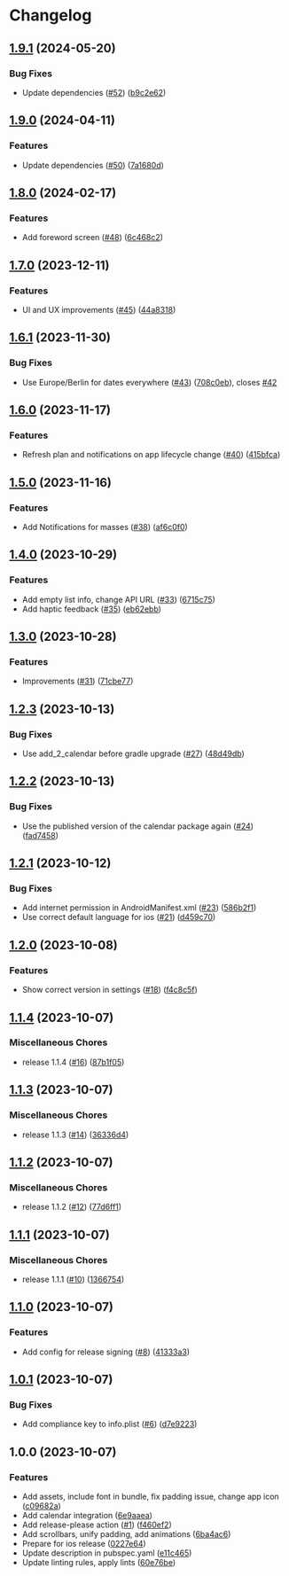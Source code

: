 # Changelog

## [1.9.1](https://github.com/hauketoenjes/mplan_mobile/compare/v1.9.0...v1.9.1) (2024-05-20)


### Bug Fixes

* Update dependencies ([#52](https://github.com/hauketoenjes/mplan_mobile/issues/52)) ([b9c2e62](https://github.com/hauketoenjes/mplan_mobile/commit/b9c2e62aff3aae9d34bf3acd2ead15e56c9df099))

## [1.9.0](https://github.com/hauketoenjes/mplan_mobile/compare/v1.8.0...v1.9.0) (2024-04-11)


### Features

* Update dependencies ([#50](https://github.com/hauketoenjes/mplan_mobile/issues/50)) ([7a1680d](https://github.com/hauketoenjes/mplan_mobile/commit/7a1680d285b017ea4c808c35b8046277e792394f))

## [1.8.0](https://github.com/hauketoenjes/mplan_mobile/compare/v1.7.0...v1.8.0) (2024-02-17)


### Features

* Add foreword screen ([#48](https://github.com/hauketoenjes/mplan_mobile/issues/48)) ([6c468c2](https://github.com/hauketoenjes/mplan_mobile/commit/6c468c2783b22aba7762831159a13446a62fc942))

## [1.7.0](https://github.com/hauketoenjes/mplan_mobile/compare/v1.6.1...v1.7.0) (2023-12-11)


### Features

* UI and UX improvements ([#45](https://github.com/hauketoenjes/mplan_mobile/issues/45)) ([44a8318](https://github.com/hauketoenjes/mplan_mobile/commit/44a8318f0c0f1a9eb2b829c92fa3fc7ddad472ea))

## [1.6.1](https://github.com/hauketoenjes/mplan_mobile/compare/v1.6.0...v1.6.1) (2023-11-30)


### Bug Fixes

* Use Europe/Berlin for dates everywhere ([#43](https://github.com/hauketoenjes/mplan_mobile/issues/43)) ([708c0eb](https://github.com/hauketoenjes/mplan_mobile/commit/708c0ebdec852f91a89ee56704d714d1dd4b0004)), closes [#42](https://github.com/hauketoenjes/mplan_mobile/issues/42)

## [1.6.0](https://github.com/hauketoenjes/mplan_mobile/compare/v1.5.0...v1.6.0) (2023-11-17)


### Features

* Refresh plan and notifications on app lifecycle change ([#40](https://github.com/hauketoenjes/mplan_mobile/issues/40)) ([415bfca](https://github.com/hauketoenjes/mplan_mobile/commit/415bfcaaf5d246caa4478d125c53a58805f379c6))

## [1.5.0](https://github.com/hauketoenjes/mplan_mobile/compare/v1.4.0...v1.5.0) (2023-11-16)


### Features

* Add Notifications for masses ([#38](https://github.com/hauketoenjes/mplan_mobile/issues/38)) ([af6c0f0](https://github.com/hauketoenjes/mplan_mobile/commit/af6c0f0fed9bbdba734e5b5bf3aeef21e067073c))

## [1.4.0](https://github.com/hauketoenjes/mplan_mobile/compare/v1.3.0...v1.4.0) (2023-10-29)


### Features

* Add empty list info, change API URL ([#33](https://github.com/hauketoenjes/mplan_mobile/issues/33)) ([6715c75](https://github.com/hauketoenjes/mplan_mobile/commit/6715c75382fa409f2583ce48fec6fd0dfd0e1577))
* Add haptic feedback ([#35](https://github.com/hauketoenjes/mplan_mobile/issues/35)) ([eb62ebb](https://github.com/hauketoenjes/mplan_mobile/commit/eb62ebb8f7b3c01bd5e318b6b8925db29a61f033))

## [1.3.0](https://github.com/hauketoenjes/mplan_mobile/compare/v1.2.3...v1.3.0) (2023-10-28)


### Features

* Improvements ([#31](https://github.com/hauketoenjes/mplan_mobile/issues/31)) ([71cbe77](https://github.com/hauketoenjes/mplan_mobile/commit/71cbe777416471ea8a98f1366a05e41becb50add))

## [1.2.3](https://github.com/hauketoenjes/mplan_mobile/compare/v1.2.2...v1.2.3) (2023-10-13)


### Bug Fixes

* Use add_2_calendar before gradle upgrade ([#27](https://github.com/hauketoenjes/mplan_mobile/issues/27)) ([48d49db](https://github.com/hauketoenjes/mplan_mobile/commit/48d49db21c7cb7408122ac8f7ee760328edd26dd))

## [1.2.2](https://github.com/hauketoenjes/mplan_mobile/compare/v1.2.1...v1.2.2) (2023-10-13)


### Bug Fixes

* Use the published version of the calendar package again ([#24](https://github.com/hauketoenjes/mplan_mobile/issues/24)) ([fad7458](https://github.com/hauketoenjes/mplan_mobile/commit/fad7458c554996aeffa444d72081fa56483e2561))

## [1.2.1](https://github.com/hauketoenjes/mplan_mobile/compare/v1.2.0...v1.2.1) (2023-10-12)


### Bug Fixes

* Add internet permission in AndroidManifest.xml ([#23](https://github.com/hauketoenjes/mplan_mobile/issues/23)) ([586b2f1](https://github.com/hauketoenjes/mplan_mobile/commit/586b2f1171f5b7bd313a1b0bc0f019183dd4b84b))
* Use correct default language for ios ([#21](https://github.com/hauketoenjes/mplan_mobile/issues/21)) ([d459c70](https://github.com/hauketoenjes/mplan_mobile/commit/d459c704de84ec310b448f944ce0167494c64075))

## [1.2.0](https://github.com/hauketoenjes/mplan_mobile/compare/v1.1.4...v1.2.0) (2023-10-08)


### Features

* Show correct version in settings ([#18](https://github.com/hauketoenjes/mplan_mobile/issues/18)) ([f4c8c5f](https://github.com/hauketoenjes/mplan_mobile/commit/f4c8c5ffa33cc4994875ad728404135ba45a97ea))

## [1.1.4](https://github.com/hauketoenjes/mplan_mobile/compare/v1.1.3...v1.1.4) (2023-10-07)


### Miscellaneous Chores

* release 1.1.4 ([#16](https://github.com/hauketoenjes/mplan_mobile/issues/16)) ([87b1f05](https://github.com/hauketoenjes/mplan_mobile/commit/87b1f0526c9c3b8f15ef6c1730961438456cf838))

## [1.1.3](https://github.com/hauketoenjes/mplan_mobile/compare/v1.1.2...v1.1.3) (2023-10-07)


### Miscellaneous Chores

* release 1.1.3 ([#14](https://github.com/hauketoenjes/mplan_mobile/issues/14)) ([36336d4](https://github.com/hauketoenjes/mplan_mobile/commit/36336d4daa419b1d470df4132b92b068c77c9016))

## [1.1.2](https://github.com/hauketoenjes/mplan_mobile/compare/v1.1.1...v1.1.2) (2023-10-07)


### Miscellaneous Chores

* release 1.1.2 ([#12](https://github.com/hauketoenjes/mplan_mobile/issues/12)) ([77d6ff1](https://github.com/hauketoenjes/mplan_mobile/commit/77d6ff1943aa6d10691cb58741718efc8c6d4228))

## [1.1.1](https://github.com/hauketoenjes/mplan_mobile/compare/v1.1.0...v1.1.1) (2023-10-07)


### Miscellaneous Chores

* release 1.1.1 ([#10](https://github.com/hauketoenjes/mplan_mobile/issues/10)) ([1366754](https://github.com/hauketoenjes/mplan_mobile/commit/136675443d1a5b1d500ea95c8f364306aa5b57ea))

## [1.1.0](https://github.com/hauketoenjes/mplan_mobile/compare/v1.0.1...v1.1.0) (2023-10-07)


### Features

* Add config for release signing ([#8](https://github.com/hauketoenjes/mplan_mobile/issues/8)) ([41333a3](https://github.com/hauketoenjes/mplan_mobile/commit/41333a33c7d24dd4676603ffc699c3c26d366d63))

## [1.0.1](https://github.com/hauketoenjes/mplan_mobile/compare/v1.0.0...v1.0.1) (2023-10-07)


### Bug Fixes

* Add compliance key to info.plist ([#6](https://github.com/hauketoenjes/mplan_mobile/issues/6)) ([d7e9223](https://github.com/hauketoenjes/mplan_mobile/commit/d7e9223efb3f35090e153fcef2f2776a8f42c71a))

## 1.0.0 (2023-10-07)


### Features

* Add assets, include font in bundle, fix padding issue, change app icon ([c09682a](https://github.com/hauketoenjes/mplan_mobile/commit/c09682ad0fdd950d4b754aa04a6f7545228330de))
* Add calendar integration ([6e9aaea](https://github.com/hauketoenjes/mplan_mobile/commit/6e9aaea3f6e8582ad610849890a4ff52897d3b8b))
* Add release-please action ([#1](https://github.com/hauketoenjes/mplan_mobile/issues/1)) ([f460ef2](https://github.com/hauketoenjes/mplan_mobile/commit/f460ef2b5ff2fef524c1760bc1874b65aaeb4fe1))
* Add scrollbars, unify padding, add animations ([6ba4ac6](https://github.com/hauketoenjes/mplan_mobile/commit/6ba4ac643e05d53e86e56b4c1b12595795616837))
* Prepare for ios release ([0227e64](https://github.com/hauketoenjes/mplan_mobile/commit/0227e64feb176d355f843f953e8e9d432cc47ade))
* Update description in pubspec.yaml ([e11c465](https://github.com/hauketoenjes/mplan_mobile/commit/e11c465aaf2e6c4b7cb2226e4a6aa87387748415))
* Update linting rules, apply lints ([60e76be](https://github.com/hauketoenjes/mplan_mobile/commit/60e76beec6eaa470b0f551bce2e5fb936f173eb0))
